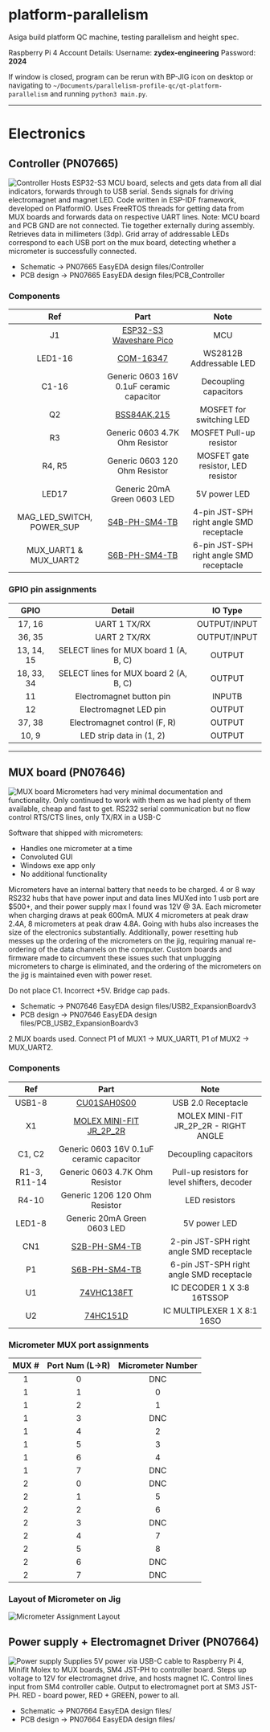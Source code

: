 # platform-parallelism
Asiga build platform QC machine, testing parallelism and height spec.

Raspberry Pi 4 Account Details:
Username: **zydex-engineering**
Password: **2024**

If window is closed, program can be rerun with BP-JIG icon on desktop or navigating to `~/Documents/parallelism-profile-qc/qt-platform-parallelism` and running `python3 main.py`.

---

# Electronics
## Controller (PN07665)
![Controller](img/PN07665.png)
Hosts ESP32-S3 MCU board, selects and gets data from all dial indicators, forwards through to USB serial. Sends signals for driving electromagnet and magnet LED. Code written in ESP-IDF framework, developed on PlatformIO. Uses FreeRTOS threads for getting data from MUX boards and forwards data on respective UART lines. Note: MCU board and PCB GND are not connected. Tie together externally during assembly. Retrieves data in millimeters (3dp). Grid array of addressable LEDs correspond to each USB port on the mux board, detecting whether a micrometer is successfully connected.

- Schematic -> PN07665 EasyEDA design files/Controller
- PCB design -> PN07665 EasyEDA design files/PCB_Controller

### Components
|            Ref            |                                                  Part                                                   |                   Note                   |
| :-----------------------: | :-----------------------------------------------------------------------------------------------------: | :--------------------------------------: |
|            J1             | [ESP32-S3 Waveshare Pico](https://www.waveshare.com/wiki/ESP32-S3_Waveshare_Pico_MCU_Development_Board) |                   MCU                    |
|          LED1-16          |                         [COM-16347](https://www.digikey.com.au/short/n90nzttf)                          |         WS2812B Addressable LED          |
|           C1-16           |                                Generic 0603 16V 0.1uF ceramic capacitor                                 |          Decoupling capacitors           |
|            Q2             |                        [BSS84AK,215](https://www.digikey.com.au/short/h07v5d89)                         |         MOSFET for switching LED         |
|            R3             |                                     Generic 0603 4.7K Ohm Resistor                                      |         MOSFET Pull-up resistor          |
|          R4, R5           |                                      Generic 0603 120 Ohm Resistor                                      |    MOSFET gate resistor, LED resistor    |
|           LED17           |                                       Generic 20mA Green 0603 LED                                       |               5V power LED               |
| MAG_LED_SWITCH, POWER_SUP |                       [S4B-PH-SM4-TB](https://www.digikey.com.au/short/mfrmz3ch)                        | 4-pin JST-SPH right angle SMD receptacle |
|   MUX_UART1 & MUX_UART2   |                       [S6B-PH-SM4-TB](https://www.digikey.com.au/short/5wcvq9v4)                        | 6-pin JST-SPH right angle SMD receptacle |


### GPIO pin assignments
|    GPIO    |                 Detail                 |      IO Type       |
| :--------: | :------------------------------------: | :----------------: |
|   17, 16   |              UART 1 TX/RX              |    OUTPUT/INPUT    |
|   36, 35   |              UART 2 TX/RX              |    OUTPUT/INPUT    |
| 13, 14, 15 | SELECT lines for MUX board 1 (A, B, C) |       OUTPUT       |
| 18, 33, 34 | SELECT lines for MUX board 2 (A, B, C) |       OUTPUT       |
|     11     |        Electromagnet button pin        | INPUTB |
|     12     |         Electromagnet LED pin          |       OUTPUT       |
|   37, 38   |      Electromagnet control (F, R)      |       OUTPUT       |
|   10, 9    |        LED strip data in (1, 2)        |       OUTPUT       |
___
## MUX board (PN07646)
![MUX board](img/PN07646.png)
Micrometers had very minimal documentation and functionality. Only continued to work with them as we had plenty of them available, cheap and fast to get. RS232 serial communication but no flow control RTS/CTS lines, only TX/RX in a USB-C 

Software that shipped with micrometers:
- Handles one micrometer at a time
- Convoluted GUI
- Windows exe app only
- No additional functionality

Micrometers have an internal battery that needs to be charged. 4 or 8 way RS232 hubs that have power input and data lines MUXed into 1 usb port are $500+, and their power supply max I found was 12V @ 3A. Each micrometer when charging draws at peak 600mA. MUX 4 micrometers at peak draw 2.4A, 8 micrometers at peak draw 4.8A. Going with hubs also increases the size of the electronics substantially. Additionally, power resetting hub messes up the ordering of the micrometers on the jig, requiring manual re-ordering of the data channels on the computer. Custom boards and firmware made to circumvent these issues such that unplugging micrometers to charge is eliminated, and the ordering of the micrometers on the jig is maintained even with power reset.

Do not place C1. Incorrect +5V. Bridge cap pads.

- Schematic -> PN07646 EasyEDA design files/USB2_ExpansionBoardv3
- PCB design -> PN07646 EasyEDA design files/PCB_USB2_ExpansionBoardv3

2 MUX boards used. Connect P1 of MUX1 -> MUX_UART1, P1 of MUX2 -> MUX_UART2.

### Components
|     Ref      |                                 Part                                 |                     Note                      |
| :----------: | :------------------------------------------------------------------: | :-------------------------------------------: |
|    USB1-8    |       [CU01SAH0S00](https://www.digikey.com.au/short/2h84r3pz)       |              USB 2.0 Receptacle               |
|      X1      | [MOLEX MINI-FIT JR_2P_2R](https://www.digikey.com.au/short/5jq5b59m) |     MOLEX MINI-FIT JR_2P_2R - RIGHT ANGLE     |
|    C1, C2    |               Generic 0603 16V 0.1uF ceramic capacitor               |             Decoupling capacitors             |
| R1-3, R11-14 |                    Generic 0603 4.7K Ohm Resistor                    | Pull-up resistors for level shifters, decoder |
|    R4-10     |                    Generic 1206 120 Ohm Resistor                     |                 LED resistors                 |
|    LED1-8    |                     Generic 20mA Green 0603 LED                      |                 5V power LED                  |
|     CN1      |      [S2B-PH-SM4-TB](https://www.digikey.com.au/short/r17mvb0n)      |   2-pin JST-SPH right angle SMD receptacle    |
|      P1      |      [S6B-PH-SM4-TB](https://www.digikey.com.au/short/5wcvq9v4)      |   6-pin JST-SPH right angle SMD receptacle    |
|      U1      |       [74VHC138FT](https://www.digikey.com.au/short/pdnzwj9w)        |          IC DECODER 1 X 3:8 16TSSOP           |
|      U2      |        [74HC151D](https://www.digikey.com.au/short/cz925ppn)         |          IC MULTIPLEXER 1 X 8:1 16SO          |


### Micrometer MUX port assignments
| MUX # | Port Num (L->R) | Micrometer Number |
| :---: | :-------------: | :---------------: |
|   1   |        0        |        DNC        |
|   1   |        1        |         0         |
|   1   |        2        |         1         |
|   1   |        3        |        DNC        |
|   1   |        4        |         2         |
|   1   |        5        |         3         |
|   1   |        6        |         4         |
|   1   |        7        |        DNC        |
|   2   |        0        |        DNC        |
|   2   |        1        |         5         |
|   2   |        2        |         6         |
|   2   |        3        |        DNC        |
|   2   |        4        |         7         |
|   2   |        5        |         8         |
|   2   |        6        |        DNC        |
|   2   |        7        |        DNC        |

### Layout of Micrometer on Jig
![Micrometer Assignment Layout](img/micrometer_jig_layout.png)

## Power supply + Electromagnet Driver (PN07664)
![Power supply](img/PN07664.png)
Supplies 5V power via USB-C cable to Raspberry Pi 4, Minifit Molex to MUX boards, SM4 JST-PH to controller board. Steps up voltage to 12V for electromagnet drive, and hosts magnet IC. Control lines input from SM4 controller cable. Output to electromagnet port at SM3 JST-PH. RED - board power, RED + GREEN, power to all. 

- Schematic -> PN07664 EasyEDA design files/
- PCB design -> PN07664 EasyEDA design files/
